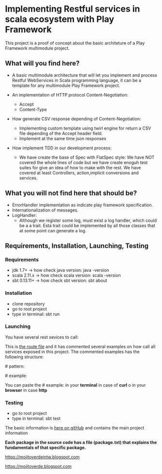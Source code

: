 # Implementing Restful services in scala ecosystem with Play Framework #

This project is a proof of concept about the basic architeture of a Play Framework multimodule project.

## What will you find here? ##

* A basic multimodule architecture that will let you implement and process Restful WebServices in Scala programming language, it can be a template for any multimodule Play Framework project.
* An implementation of HTTP protocol Content-Negotiation:
    * Accept
    * Content-Type
* How generate CSV response depending of Content-Negotiation:
    * Implementing custom template using twirl engine for return a CSV file depending of the Accept header field.
    * Implement at the same time json responses
    
* How implement TDD in our development process:
    * We have create the base of Spec with FlatSpec style: We have NOT covered the whole lines of code but we have create enoguh test suites for give an idea of how to make with the rest. We have covered at least Controllers, action,implicit conversions and services. 
    
## What you will not find here that should be? ##

* ErrorHandler implementation as indicate play framework specification. 
* Internationalization of messages.
* LogHandler: 
    * Although we register some log, must exist a log handler, which could be a a trait. Esta trait could be implemented by all those classes that at some point can generate a log.
   
## Requirements, Installation, Launching, Testing ##

### Requirements ###

* jdk 1.7+ -> how check java version: java -version
* scala 2.11.x -> how check scala version: scala -version
* sbt 0.13.11+ -> how check sbt version: sbt about

### Installation ###

* clone repository
* go to root project
* type in terminal: sbt run

### Launching ###

You have several rest sevices to call:

This is [the route file](https://github.com/ldipotetjob/restfulinplay/blob/master/modules/apirest/conf/apirest.routes) and it has commented several examples on how call all services exposed in this project.
The commented examples has the following structure:

\# pattern: 

\# example: 

You can paste the \# example: in your **terminal** in case of **curl** o in your **browser** in case **http**


### Testing ###

* go to root project
* type in terminal: sbt test


The basic information is [here on gitHub](https://github.com/ldipotetjob/restfulinplay/blob/master/package.txt) and contains the main project information 

**Each package in the source code has a file (package.txt) that explains the fundamentals of that specific package.**  





https://mojitoverdeintw.blogspot.com 

https://mojitoverde.blogspot.com

